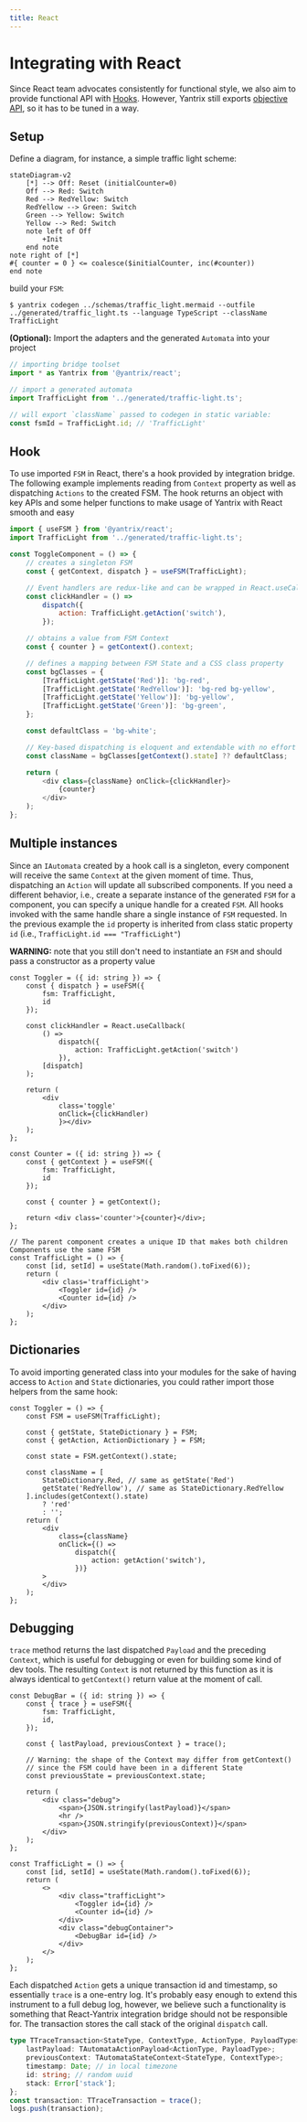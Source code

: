```yaml
---
title: React
---
```


# Integrating with React

Since React team advocates consistently for functional style, we also aim to provide functional API with [Hooks](https://react.dev/reference/react/hooks). However, Yantrix still exports [objective API](../API/automata/interfaces/IAutomata.html), so it has to be tuned in a way.

## Setup

Define a diagram, for instance, a simple traffic light scheme:

```mermaid
stateDiagram-v2
	[*] --> Off: Reset (initialCounter=0)
	Off --> Red: Switch
	Red --> RedYellow: Switch
	RedYellow --> Green: Switch
	Green --> Yellow: Switch
	Yellow --> Red: Switch
	note left of Off
		+Init
	end note
note right of [*]
#{ counter = 0 } <= coalesce($initialCounter, inc(#counter))
end note
```

build your `FSM`:

```shell
$ yantrix codegen ../schemas/traffic_light.mermaid --outfile ../generated/traffic_light.ts --language TypeScript --className TrafficLight
```

**(Optional):** Import the adapters and the generated `Automata` into your project

```typescript
// importing bridge toolset
import * as Yantrix from '@yantrix/react';

// import a generated automata
import TrafficLight from '../generated/traffic-light.ts';

// will export `className` passed to codegen in static variable:
const fsmId = TrafficLight.id; // 'TrafficLight'
```

## Hook

To use imported `FSM` in React, there's a hook provided by integration bridge. The following example implements reading from `Context` property as well as dispatching `Actions` to the created FSM.
The hook returns an object with key APIs and some helper functions to make usage of Yantrix with React smooth and easy

```javascript
import { useFSM } from '@yantrix/react';
import TrafficLight from '../generated/traffic-light.ts';

const ToggleComponent = () => {
	// creates a singleton FSM
	const { getContext, dispatch } = useFSM(TrafficLight);

	// Event handlers are redux-like and can be wrapped in React.useCallback
	const clickHandler = () =>
		dispatch({
			action: TrafficLight.getAction('switch'),
		});

	// obtains a value from FSM Context
	const { counter } = getContext().context;

	// defines a mapping between FSM State and a CSS class property
	const bgClasses = {
		[TrafficLight.getState('Red')]: 'bg-red',
		[TrafficLight.getState('RedYellow')]: 'bg-red bg-yellow',
		[TrafficLight.getState('Yellow')]: 'bg-yellow',
		[TrafficLight.getState('Green')]: 'bg-green',
	};

	const defaultClass = 'bg-white';

	// Key-based dispatching is eloquent and extendable with no effort
	const className = bgClasses[getContext().state] ?? defaultClass;

	return (
		<div class={className} onClick={clickHandler}>
			{counter}
		</div>
	);
};
```

## Multiple instances

Since an `IAutomata` created by a hook call is a singleton, every component will receive the same `Context` at the given moment of time. Thus, dispatching an `Action` will update all subscribed components. If you need a different behavior, i.e., create a separate instance of the generated `FSM` for a component, you can specify a unique handle for a created `FSM`. All hooks invoked with the same handle share a single instance of `FSM` requested. In the previous example the `id` property is inherited from class static property `id` (i.e., `TrafficLight.id === "TrafficLight"`)

**WARNING:** note that you still don't need to instantiate an `FSM` and should pass a constructor as a property value

```tsx
const Toggler = ({ id: string }) => {
	const { dispatch } = useFSM({
		fsm: TrafficLight,
		id
	});

	const clickHandler = React.useCallback(
		() =>
			dispatch({
				action: TrafficLight.getAction('switch')
			}),
		[dispatch]
	);

	return (
		<div
			class='toggle'
			onClick={clickHandler)
			}></div>
	);
};

const Counter = ({ id: string }) => {
	const { getContext } = useFSM({
		fsm: TrafficLight,
		id
	});

	const { counter } = getContext();

	return <div class='counter'>{counter}</div>;
};

// The parent component creates a unique ID that makes both children Components use the same FSM
const TrafficLight = () => {
	const [id, setId] = useState(Math.random().toFixed(6));
	return (
		<div class='trafficLight'>
			<Toggler id={id} />
			<Counter id={id} />
		</div>
	);
};
```

## Dictionaries

To avoid importing generated class into your modules for the sake of having access to `Action` and `State` dictionaries, you could rather import those helpers from the same hook:

```tsx
const Toggler = () => {
	const FSM = useFSM(TrafficLight);

	const { getState, StateDictionary } = FSM;
	const { getAction, ActionDictionary } = FSM;

	const state = FSM.getContext().state;

	const className = [
		StateDictionary.Red, // same as getState('Red')
		getState('RedYellow'), // same as StateDictionary.RedYellow
	].includes(getContext().state)
		? 'red'
		: '';
	return (
		<div
			class={className}
			onClick={() =>
				dispatch({
					action: getAction('switch'),
				})}
		>
		</div>
	);
};
```

## Debugging

`trace` method returns the last dispatched `Payload` and the preceding `Context`, which is useful for debugging or even for building some kind of dev tools. The resulting `Context` is not returned by this function as it is always identical to `getContext()` return value at the moment of call.

```tsx
const DebugBar = ({ id: string }) => {
	const { trace } = useFSM({
		fsm: TrafficLight,
		id,
	});

	const { lastPayload, previousContext } = trace();

	// Warning: the shape of the Context may differ from getContext()
	// since the FSM could have been in a different State
	const previousState = previousContext.state;

	return (
		<div class="debug">
			<span>{JSON.stringify(lastPayload)}</span>
			<hr />
			<span>{JSON.stringify(previousContext)}</span>
		</div>
	);
};

const TrafficLight = () => {
	const [id, setId] = useState(Math.random().toFixed(6));
	return (
		<>
			<div class="trafficLight">
				<Toggler id={id} />
				<Counter id={id} />
			</div>
			<div class="debugContainer">
				<DebugBar id={id} />
			</div>
		</>
	);
};
```

Each dispatched `Action` gets a unique transaction id and timestamp, so essentially `trace` is a one-entry log. It's probably easy enough to extend this instrument to a full debug log, however, we believe such a functionality is something that React-Yantrix integration bridge should not be responsible for. The transaction stores the call stack of the original `dispatch` call.

```typescript
type TTraceTransaction<StateType, ContextType, ActionType, PayloadType> = {
	lastPayload: TAutomataActionPayload<ActionType, PayloadType>;
	previousContext: TAutomataStateContext<StateType, ContextType>;
	timestamp: Date; // in local timezone
	id: string; // random uuid
	stack: Error['stack'];
};
const transaction: TTraceTransaction = trace();
logs.push(transaction);
```
